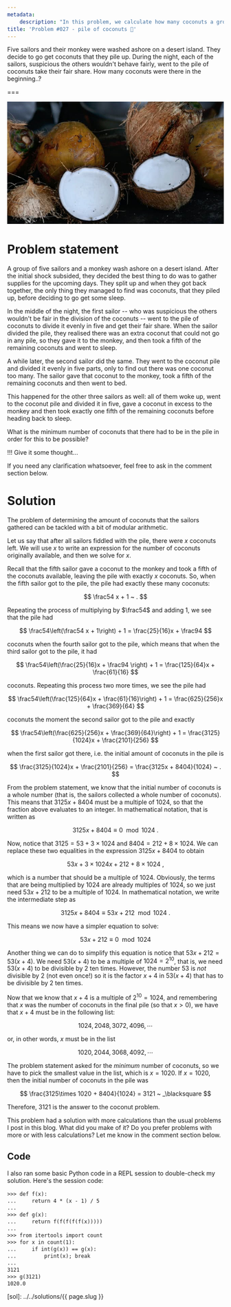 ```yaml
---
metadata:
    description: "In this problem, we calculate how many coconuts a group of sailors found in a desert island."
title: 'Problem #027 - pile of coconuts 🥥'
---
```


Five sailors and their monkey were washed ashore on a desert island.
They decide to go get coconuts that they pile up.
During the night, each of the sailors, suspicious the others wouldn't behave fairly,
went to the pile of coconuts take their fair share.
How many coconuts were there in the beginning..?

===

![A photograph of some coconuts, courtesy of user "zibik" from unsplash.com.](thumbnail.jpg)


# Problem statement

A group of five sailors and a monkey wash ashore on a desert island.
After the initial shock subsided, they decided the best thing to do was to gather
supplies for the upcoming days.
They split up and when they got back together, the only thing they managed
to find was coconuts, that they piled up, before deciding to go get some sleep.

In the middle of the night, the first sailor -- who was suspicious the others wouldn't
be fair in the division of the coconuts -- went to the pile of coconuts to divide it
evenly in five and get their fair share.
When the sailor divided the pile, they realised there was an extra coconut that could
not go in any pile, so they gave it to the monkey, and then took a fifth of the
remaining coconuts and went to sleep.

A while later, the second sailor did the same.
They went to the coconut pile and divided it evenly in five parts, only to find out
there was one coconut too many.
The sailor gave that coconut to the monkey, took a fifth of the remaining coconuts and
then went to bed.

This happened for the other three sailors as well: all of them woke up, went to the
coconut pile and divided it in five, gave a coconut in excess to the monkey and then
took exactly one fifth of the remaining coconuts before heading back to sleep.

What is the minimum number of coconuts that there had to be in the pile in order
for this to be possible?

!!! Give it some thought...

If you need any clarification whatsoever, feel free to ask in the comment section below.


# Solution

The problem of determining the amount of coconuts that the sailors gathered
can be tackled with a bit of modular arithmetic.

Let us say that after all sailors fiddled with the pile, there were $x$ coconuts left.
We will use $x$ to write an expression for the number of coconuts originally available,
and then we solve for $x$.

Recall that the fifth sailor gave a coconut to the monkey and took a fifth of the
coconuts available, leaving the pile with exactly $x$ coconuts.
So, when the fifth sailor got to the pile, the pile had exactly these many coconuts:

$$
\frac54 x + 1 ~ .
$$

Repeating the process of multiplying by $\frac54$ and adding $1$,
we see that the pile had

$$
\frac54\left(\frac54 x + 1\right)  + 1 = \frac{25}{16}x + \frac94
$$

coconuts when the fourth sailor got to the pile, which means that when the third
sailor got to the pile, it had

$$
\frac54\left(\frac{25}{16}x + \frac94 \right) + 1 = \frac{125}{64}x + \frac{61}{16}
$$

coconuts.
Repeating this process two more times, we see the pile had

$$
\frac54\left(\frac{125}{64}x + \frac{61}{16}\right) + 1 =
\frac{625}{256}x + \frac{369}{64}
$$

coconuts the moment the second sailor got to the pile and exactly

$$
\frac54\left(\frac{625}{256}x + \frac{369}{64}\right) + 1 =
\frac{3125}{1024}x + \frac{2101}{256}
$$

when the first sailor got there, i.e. the initial amount of coconuts in the pile is

$$
\frac{3125}{1024}x + \frac{2101}{256} = \frac{3125x + 8404}{1024} ~ .
$$

From the problem statement, we know that the initial number of coconuts is a whole
number (that is, the sailors collected a whole number of coconuts).
This means that $3125x + 8404$ must be a multiple of $1024$, so that the fraction
above evaluates to an integer.
In mathematical notation, that is written as

$$
3125x + 8404 \equiv 0 \mod 1024 ~ .
$$

Now, notice that $3125 = 53 + 3\times 1024$ and $8404 = 212 + 8\times 1024$.
We can replace these two equalities in the expression $3125x + 8404$ to obtain

$$
53x + 3\times 1024x + 212 + 8\times 1024 ~ ,
$$

which is a number that should be a multiple of $1024$.
Obviously, the terms that are being multiplied by $1024$ are already multiples
of $1024$, so we just need $53x + 212$ to be a multiple of $1024$.
In mathematical notation, we write the intermediate step as

$$
3125x + 8404 \equiv 53x + 212 \mod 1024 ~ .
$$

This means we now have a simpler equation to solve:

$$
53x + 212 \equiv 0 \mod 1024
$$

Another thing we can do to simplify this equation is notice that
$53x + 212 = 53(x + 4)$.
We need $53(x + 4)$ to be a multiple of $1024 = 2^{10}$, that is,
we need $53(x + 4)$ to be divisible by $2$ ten times.
However, the number $53$ is *not* divisible by $2$ (not even once!) so it is the
factor $x + 4$ in $53(x + 4)$ that has to be divisible by $2$ ten times.

Now that we know that $x + 4$ is a multiple of $2^{10} = 1024$,
and remembering that $x$
was the number of coconuts in the final pile (so that $x > 0$), we have that
$x + 4$ must be in the following list:

$$
1024, 2048, 3072, 4096, \cdots
$$

or, in other words, $x$ must be in the list

$$
1020, 2044, 3068, 4092, \cdots
$$

The problem statement asked for the *minimum* number of coconuts, so we have to pick
the smallest value in the list, which is $x = 1020$.
If $x = 1020$, then the initial number of coconuts in the pile was

$$
\frac{3125\times 1020 + 8404}{1024} = 3121 ~ _\blacksquare
$$

Therefore, $3121$ is the answer to the coconut problem.

This problem had a solution with more calculations than the usual problems I post
in this blog.
What did you make of it?
Do you prefer problems with more or with less calculations?
Let me know in the comment section below.


## Code

I also ran some basic Python code in a REPL session to double-check my solution.
Here's the session code:

```pycon
>>> def f(x):
...     return 4 * (x - 1) / 5
...
>>> def g(x):
...     return f(f(f(f(f(x)))))
...
>>> from itertools import count
>>> for x in count(1):
...     if int(g(x)) == g(x):
...         print(x); break
...
3121
>>> g(3121)
1020.0
```

[subscribe]: https://mathspp.com/subscribe
[sol]: ../../solutions/{{ page.slug }}
